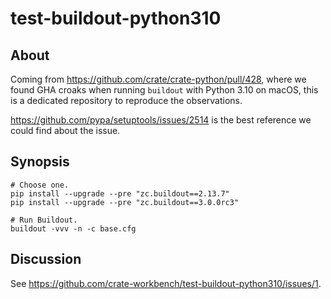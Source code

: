 # test-buildout-python310


## About

Coming from https://github.com/crate/crate-python/pull/428, where we found GHA
croaks when running `buildout` with Python 3.10 on macOS, this is a dedicated
repository to reproduce the observations.

https://github.com/pypa/setuptools/issues/2514 is the best reference we could
find about the issue.


## Synopsis

```
# Choose one.
pip install --upgrade --pre "zc.buildout==2.13.7"
pip install --upgrade --pre "zc.buildout==3.0.0rc3"

# Run Buildout.
buildout -vvv -n -c base.cfg
```


## Discussion

See https://github.com/crate-workbench/test-buildout-python310/issues/1.
